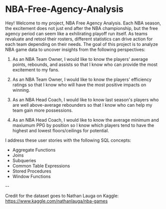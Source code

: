 # NBA-Free-Agency-Analysis

Hey! Welcome to my project, NBA Free Agency Analysis. Each NBA season, the excitement does not just end after the NBA championship, but the free agency period can seem like a exhilirating playoff run itself. As teams revaluate and retool their rosters, different statistics can drive action for each team depending on their needs. The goal of this project is to analyze NBA game data to uncover insights from the following perspectives:

1) As an NBA Team Owner, I would like to know the players' average points, rebounds, and assists so that I know who can provide the most excitement to my fans.

2) As an NBA Team Owner, I would like to know the players' efficiency ratings so that I know who will have the most positive impacts on winning.

3) As an NBA Head Coach, I would like to know last season's players who are well above-average rebounders so that I know who can help my team gain more possessions.

4) As an NBA Head Coach, I would like to know the average minimum and maxiumum PPG by position so I know which players tend to have the highest and lowest floors/ceilings for potential.

I address these user stories with the following SQL concepts:

- Aggregate Functions
- Joins
- Subqueries
- Common Table Expressions
- Stored Procedures
- Window Functions

--

Credit for the dataset goes to Nathan Lauga on Kaggle: https://www.kaggle.com/nathanlauga/nba-games
